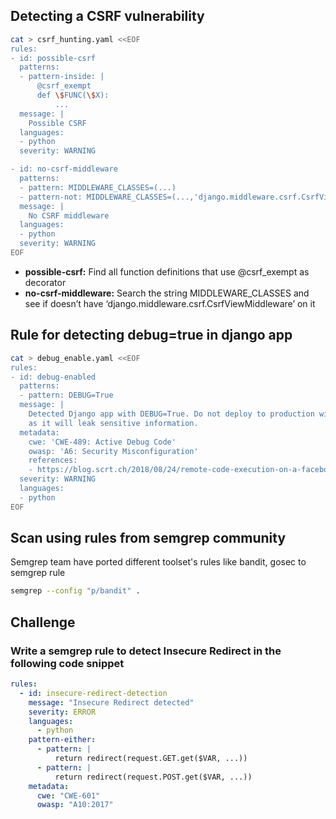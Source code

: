 
## Detecting a CSRF vulnerability 

```sh
cat > csrf_hunting.yaml <<EOF
rules:
- id: possible-csrf
  patterns:
  - pattern-inside: | 
      @csrf_exempt
      def \$FUNC(\$X):
          ...
  message: |
    Possible CSRF
  languages:
  - python
  severity: WARNING

- id: no-csrf-middleware
  patterns:
  - pattern: MIDDLEWARE_CLASSES=(...)
  - pattern-not: MIDDLEWARE_CLASSES=(...,'django.middleware.csrf.CsrfViewMiddleware',...)
  message: |
    No CSRF middleware
  languages:
  - python
  severity: WARNING
EOF
```

- **possible-csrf:** Find all function definitions that use @csrf_exempt as decorator
- **no-csrf-middleware:** Search the string MIDDLEWARE_CLASSES and see if doesn’t have ‘django.middleware.csrf.CsrfViewMiddleware’ on it

## Rule for detecting debug=true in django app

```sh
cat > debug_enable.yaml <<EOF 
rules:
- id: debug-enabled
  patterns:
  - pattern: DEBUG=True
  message: |
    Detected Django app with DEBUG=True. Do not deploy to production with this flag enabled
    as it will leak sensitive information.
  metadata:
    cwe: 'CWE-489: Active Debug Code'
    owasp: 'A6: Security Misconfiguration'
    references:
    - https://blog.scrt.ch/2018/08/24/remote-code-execution-on-a-facebook-server/
  severity: WARNING
  languages:
  - python
EOF
```

## Scan using rules from semgrep community 

Semgrep team have ported different toolset's rules like bandit, gosec to semgrep rule 

```sh
semgrep --config "p/bandit" .
```

## Challenge 

### Write a semgrep rule to detect Insecure Redirect in the following code snippet

```yml
rules:
  - id: insecure-redirect-detection
    message: "Insecure Redirect detected"
    severity: ERROR
    languages:
      - python
    pattern-either:
      - pattern: |
          return redirect(request.GET.get($VAR, ...))
      - pattern: |
          return redirect(request.POST.get($VAR, ...))
    metadata:
      cwe: "CWE-601"
      owasp: "A10:2017"
```